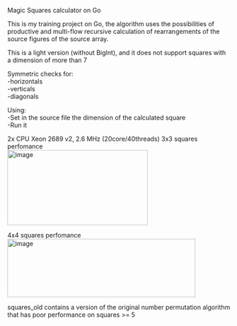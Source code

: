 Magic Squares calculator on Go

This is my training project on Go, the algorithm uses the possibilities of productive and multi-flow recursive calculation of rearrangements of the source figures of the source array.

This is a light version (without BigInt), and it does not support squares with a dimension of more than 7

Symmetric checks for:<br/>
-horizontals<br/>
-verticals<br/>
-diagonals

Using:<br/>
-Set in the source file the dimension of the calculated square<br/>
-Run it

2x CPU Xeon 2689 v2, 2.6 MHz (20core/40threads)
3x3 squares perfomance<br/>
<img width="317" height="170" alt="image" src="https://github.com/user-attachments/assets/3199f8dd-3298-403e-bfcc-5d7a6b5e24c4" />


4x4 squares perfomance<br/>
<img width="425" height="132" alt="image" src="https://github.com/user-attachments/assets/a4fe7422-c881-48ac-a482-9e5c8282bc06" />

squares_old contains a version of the original number permutation algorithm that has poor performance on squares >= 5
